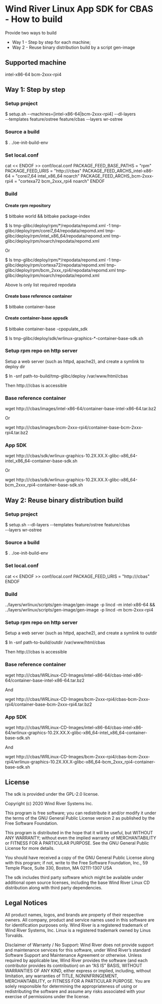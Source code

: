 # Wind River Linux App SDK for CBAS - How to build
Provide two ways to build
- Way 1 - Step by step for each machine;
- Way 2 - Reuse binary distribution build by a script gen-image

## Supported machine
intel-x86-64
bcm-2xxx-rpi4

## Way 1: Step by step
### Setup project
$ setup.sh --machines=[intel-x86-64|bcm-2xxx-rpi4] --dl-layers \
    --templates feature/ostree feature/cbas --layers wr-ostree

### Source a build
$ . ./oe-init-build-env

### Set local.conf
cat << ENDOF >> conf/local.conf
PACKAGE_FEED_BASE_PATHS = "rpm"
PACKAGE_FEED_URIS = "http://<web-server-url>/cbas"
PACKAGE_FEED_ARCHS_intel-x86-64 = "corei7_64 intel_x86_64 noarch"
PACKAGE_FEED_ARCHS_bcm-2xxx-rpi4 = "cortexa72 bcm_2xxx_rpi4 noarch"
ENDOF

### Build
#### Create rpm repository
$ bitbake world && bitbake package-index

$ ls tmp-glibc/deploy/rpm/*/repodata/repomd.xml -1
tmp-glibc/deploy/rpm/corei7_64/repodata/repomd.xml
tmp-glibc/deploy/rpm/intel_x86_64/repodata/repomd.xml
tmp-glibc/deploy/rpm/noarch/repodata/repomd.xml

Or

$ ls tmp-glibc/deploy/rpm/*/repodata/repomd.xml -1
tmp-glibc/deploy/rpm/cortexa72/repodata/repomd.xml
tmp-glibc/deploy/rpm/bcm_2xxx_rpi4/repodata/repomd.xml
tmp-glibc/deploy/rpm/noarch/repodata/repomd.xml

Above ls only list required repodata

#### Create base reference container
$ bitbake container-base

#### Create container-base appsdk
$ bitbake container-base -cpopulate_sdk

$ ls tmp-glibc/deploy/sdk/wrlinux-graphics-*-container-base-sdk.sh

### Setup rpm repo on http server
Setup a web server (such as httpd, apache2), and create a symlink
to deploy dir

$ ln -snf path-to-build/tmp-glibc/deploy /var/www/html/cbas

Then http://<web-server-url>/cbas is accessible

### Base reference container
wget http://<web-server-url>/cbas/images/intel-x86-64/container-base-intel-x86-64.tar.bz2

Or

wget http://<web-server-url>/cbas/images/bcm-2xxx-rpi4/container-base-bcm-2xxx-rpi4.tar.bz2

### App SDK
wget http://<web-server-url>/cbas/sdk/wrlinux-graphics-10.2X.XX.X-glibc-x86_64-intel_x86_64-container-base-sdk.sh

Or

wget http://<web-server-url>/cbas/sdk/wrlinux-graphics-10.2X.XX.X-glibc-x86_64-bcm_2xxx_rpi4-container-base-sdk.sh

## Way 2: Reuse binary distribution build
### Setup project
$ setup.sh --dl-layers --templates feature/ostree feature/cbas \
    --layers wr-ostree

### Source a build
$ . ./oe-init-build-env

### Set local.conf
cat << ENDOF >> conf/local.conf
PACKAGE_FEED_URIS = "http://<web-server-url>/cbas"
ENDOF

### Build
../layers/wrlinux/scripts/gen-image/gen-image -p lincd -m intel-x86-64 && \
    ../layers/wrlinux/scripts/gen-image/gen-image -p lincd -m bcm-2xxx-rpi4

### Setup rpm repo on http server
Setup a web server (such as httpd, apache2), and create a symlink
to outdir

$ ln -snf path-to-build/outdir /var/www/html/cbas

Then http://<web-server-url>/cbas is accessible

### Base reference container
wget http://<web-server-url>/cbas/WRLinux-CD-Images/intel-x86-64/cbas-intel-x86-64/container-base-intel-x86-64.tar.bz2

And

wget http://<web-server-url>/cbas/WRLinux-CD-Images/bcm-2xxx-rpi4/cbas-bcm-2xxx-rpi4/container-base-bcm-2xxx-rpi4.tar.bz2

### App SDK
wget http://<web-server-url>/cbas/WRLinux-CD-Images/intel-x86-64/cbas-intel-x86-64/wrlinux-graphics-10.2X.XX.X-glibc-x86_64-intel_x86_64-container-base-sdk.sh

And

wget http://<web-server-url>/cbas/WRLinux-CD-Images/bcm-2xxx-rpi4/cbas-bcm-2xxx-rpi4/wrlinux-graphics-10.2X.XX.X-glibc-x86_64-bcm_2xxx_rpi4-container-base-sdk.sh

## License
The sdk is provided under the GPL-2.0 license.

Copyright (c) 2020 Wind River Systems Inc.

This program is free software; you can redistribute it and/or modify it under
the terms of the GNU General Public License version 2 as published by the Free
Software Foundation.

This program is distributed in the hope that it will be useful, but WITHOUT ANY
WARRANTY; without even the implied warranty of MERCHANTABILITY or FITNESS FOR A
PARTICULAR PURPOSE. See the GNU General Public License for more details.

You should have received a copy of the GNU General Public License along with
this program; if not, write to the Free Software Foundation, Inc., 59 Temple
Place, Suite 330, Boston, MA 02111-1307 USA

The sdk includes third party software which might be available under
additional open source licenses, including the base Wind River Linux CD
distribution along with third party dependencies.

## Legal Notices
All product names, logos, and brands are property of their respective owners.
All company, product and service names used in this software are for
identification purposes only. Wind River is a registered trademark of Wind River
Systems, Inc. Linux is a registered trademark owned by Linus Torvalds.

Disclaimer of Warranty / No Support: Wind River does not provide support and
maintenance services for this software, under Wind River’s standard Software
Support and Maintenance Agreement or otherwise. Unless required by applicable
law, Wind River provides the software (and each contributor provides its
contribution) on an “AS IS” BASIS, WITHOUT WARRANTIES OF ANY KIND, either
express or implied, including, without limitation, any warranties of TITLE,
NONINFRINGEMENT, MERCHANTABILITY, or FITNESS FOR A PARTICULAR PURPOSE. You are
solely responsible for determining the appropriateness of using or
redistributing the software and assume any risks associated with your exercise
of permissions under the license.
